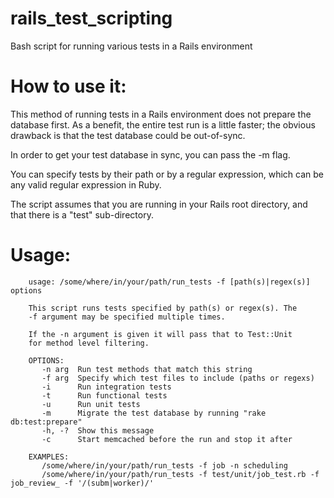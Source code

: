 rails_test_scripting
====================

Bash script for running various tests in a Rails environment

How to use it:
==============

This method of running tests in a Rails environment does not prepare the database first. As a benefit, the entire test run is a little faster; the obvious drawback is that the test database could be out-of-sync.

In order to get your test database in sync, you can pass the -m flag.

You can specify tests by their path or by a regular expression, which can be any valid regular expression in Ruby.

The script assumes that you are running in your Rails root directory, and that there is a "test" sub-directory.

Usage:
======
```
    usage: /some/where/in/your/path/run_tests -f [path(s)|regex(s)] options
  
    This script runs tests specified by path(s) or regex(s). The
    -f argument may be specified multiple times.
  
    If the -n argument is given it will pass that to Test::Unit
    for method level filtering.
  
    OPTIONS:
       -n arg  Run test methods that match this string
       -f arg  Specify which test files to include (paths or regexs)
       -i      Run integration tests
       -t      Run functional tests
       -u      Run unit tests
       -m      Migrate the test database by running "rake db:test:prepare"
       -h, -?  Show this message
       -c      Start memcached before the run and stop it after
  
    EXAMPLES:
       /some/where/in/your/path/run_tests -f job -n scheduling
       /some/where/in/your/path/run_tests -f test/unit/job_test.rb -f job_review_ -f '/(subm|worker)/'
```
